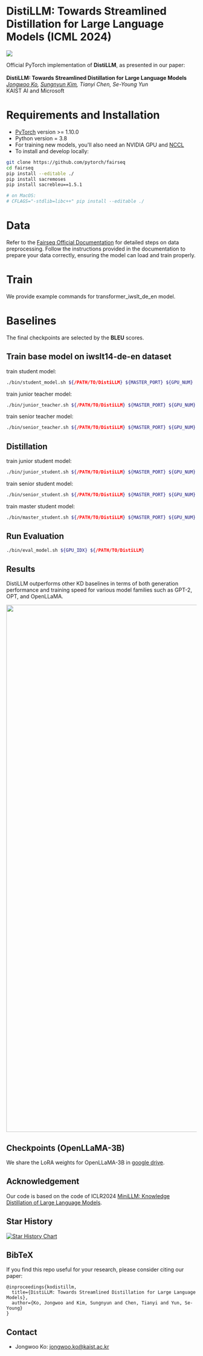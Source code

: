 # DistiLLM: Towards Streamlined Distillation for Large Language Models (ICML 2024)

<a href="https://arxiv.org/abs/2402.03898"><img src="https://img.shields.io/badge/Paper-arXiv:2402.03898-Green"></a>


Official PyTorch implementation of **DistiLLM**, as presented in our paper: \
\
**DistiLLM: Towards Streamlined Distillation for Large Language Models** \
*[Jongwoo Ko](https://sites.google.com/view/jongwooko), [Sungnyun Kim](https://sungnyunkim.notion.site/Sungnyun-Kim-4770a0182c47469ebdcd357cde97bd32), Tianyi Chen, Se-Young Yun* \
KAIST AI and Microsoft


# Requirements and Installation

* [PyTorch](http://pytorch.org/) version >= 1.10.0
* Python version = 3.8
* For training new models, you'll also need an NVIDIA GPU and [NCCL](https://github.com/NVIDIA/nccl)
* To install and develop locally:

``` bash
git clone https://github.com/pytorch/fairseq
cd fairseq
pip install --editable ./
pip install sacremoses
pip install sacrebleu==1.5.1

# on MacOS:
# CFLAGS="-stdlib=libc++" pip install --editable ./
```

# Data
Refer to the [Fairseq Official Documentation](https://fairseq.readthedocs.io/en/latest/getting_started.html#data-pre-processing) for detailed steps on data preprocessing.
Follow the instructions provided in the documentation to prepare your data correctly, ensuring the model can load and train properly.


# Train
We provide example commands for transformer_iwslt_de_en model. 

# Baselines
The final checkpoints are selected by the **BLEU** scores.

## Train base model on iwslt14-de-en dataset
train student model:
```bash
./bin/student_model.sh ${/PATH/TO/DistiLLM} ${MASTER_PORT} ${GPU_NUM}
```

train junior teacher model:
```bash
./bin/junior_teacher.sh ${/PATH/TO/DistiLLM} ${MASTER_PORT} ${GPU_NUM}
```

train senior teacher model:
```bash
./bin/senior_teacher.sh ${/PATH/TO/DistiLLM} ${MASTER_PORT} ${GPU_NUM}
```

## Distillation

train  junior student model:
```bash
./bin/junior_student.sh ${/PATH/TO/DistiLLM} ${MASTER_PORT} ${GPU_NUM}
```

train senior student model:
```bash
./bin/senior_student.sh ${/PATH/TO/DistiLLM} ${MASTER_PORT} ${GPU_NUM}
```

train master student model:
```bash
./bin/master_student.sh ${/PATH/TO/DistiLLM} ${MASTER_PORT} ${GPU_NUM}
```


## Run Evaluation
```bash
./bin/eval_model.sh ${GPU_IDX} ${/PATH/TO/DistiLLM}
```

## Results
DistiLLM outperforms other KD baselines in terms of both generation performance and training speed for various model families such as GPT-2, OPT, and OpenLLaMA.
<p align="center">
<img width="1394" src="https://github.com/jongwooko/distillm/assets/59277369/19ddac5c-4cd6-4d81-99d8-32723a8e60d8">
</p>

## Checkpoints (OpenLLaMA-3B)
We share the LoRA weights for OpenLLaMA-3B in [google drive](https://drive.google.com/drive/folders/1Yun1aNpn-mz2h-IVH_VdJ1Jhzm0K55Bo?usp=sharing).

## Acknowledgement
Our code is based on the code of ICLR2024 [MiniLLM: Knowledge Distillation of Large Language Models](https://arxiv.org/pdf/2306.08543.pdf).

## Star History

[![Star History Chart](https://api.star-history.com/svg?repos=jongwooko/distillm&type=Date)](https://star-history.com/#jongwooko/distillm&Date)

## BibTeX
If you find this repo useful for your research, please consider citing our paper:

```
@inproceedings{kodistillm,
  title={DistiLLM: Towards Streamlined Distillation for Large Language Models},
  author={Ko, Jongwoo and Kim, Sungnyun and Chen, Tianyi and Yun, Se-Young}
}
```

## Contact
- Jongwoo Ko: jongwoo.ko@kaist.ac.kr
